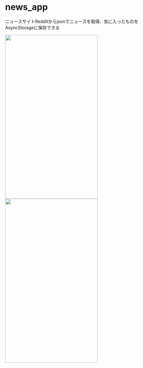 # news_app

ニュースサイトRedditからjsonでニュースを取得、気に入ったものをAsyncStorageに保存できる

<img src="https://user-images.githubusercontent.com/26163436/34490528-7ee20a56-f023-11e7-881d-ce4e3de01e59.jpg" width="300" height="531" /><img src="https://user-images.githubusercontent.com/26163436/34490534-82d99d5e-f023-11e7-9f39-6724b82e859f.jpg" width="300" height="531" />


